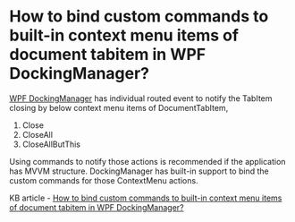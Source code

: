 # How to bind custom commands to built-in context menu items of document tabitem in WPF DockingManager?

[WPF DockingManager](https://www.syncfusion.com/wpf-controls/docking) has individual routed event to notify the TabItem closing by below context menu items of DocumentTabItem,
1)	Close 
2)	CloseAll
3)	CloseAllButThis

Using commands to notify those actions is recommended if the application has MVVM structure. DockingManager has built-in support to bind the custom commands for those ContextMenu actions.

KB article - [How to bind custom commands to built-in context menu items of document tabitem in WPF DockingManager?](https://www.syncfusion.com/kb/8787/how-to-bind-custom-commands-to-built-in-context-menu-items-of-document-tabitem-in-wpf)
